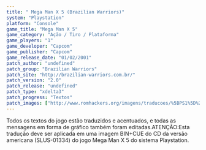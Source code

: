 ```yaml
---
title: " Mega Man X 5 (Brazilian Warriors)"
system: "Playstation"
platform: "Console"
game_title: "Mega Man X 5"
game_category: "Ação / Tiro / Plataforma"
game_players: "1"
game_developer: "Capcom"
game_publisher: "Capcom"
game_release_date: "01/02/2001"
patch_author: "undefined"
patch_group: "Brazilian Warriors"
patch_site: "http://brazilian-warriors.com.br/"
patch_version: "2.0"
patch_release: "undefined"
patch_type: "xdelta3"
patch_progress: "Textos"
patch_images: ["http://www.romhackers.org/imagens/traducoes/%5BPS1%5D%20Mega%20Man%20X%205%20-%20Brazilian%20Warriors%20-%201.jpg","http://www.romhackers.org/imagens/traducoes/%5BPS1%5D%20Mega%20Man%20X%205%20-%20Brazilian%20Warriors%20-%202.jpg","http://www.romhackers.org/imagens/traducoes/%5BPS1%5D%20Mega%20Man%20X%205%20-%20Brazilian%20Warriors%20-%203.jpg"]
---
```

Todos os textos do jogo estão traduzidos e acentuados, e todas as mensagens em forma de gráfico também foram editadas.ATENÇÃO:Esta tradução deve ser aplicada em uma imagem BIN+CUE do CD da versão americana (SLUS-01334) do jogo Mega Man X 5 do sistema Playstation.